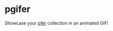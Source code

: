 # pgifer

Showcase your [pfer](https://opensea.io/collection/pooly-pfers) collection in an animated GIF!